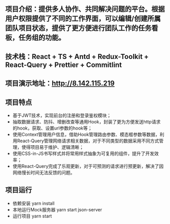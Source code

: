 ## 项目介绍：提供多人协作、共同解决问题的平台。根据用户权限提供了不同的工作界面，可以编辑/创建所属团队项目状态，提供了更方便进行团队工作的任务看板，任务组的功能。
## 技术栈：React + TS + Antd + Redux-Toolkit + React-Query + Prettier + Commitlint
## 项目演示地址：http://8.142.115.219
## 项目特点
* 基于JWT技术，实现前台的注册和登录鉴权模块；
* 抽取数据请求、防抖、增删改查等通用Hook，封装了更为方便发送http请求的hook，获取、设置url参数的hook等；
* 使用Context管理用户信息，借助Hook管理路由参数、模态框参数等数据，利用React-Query管理网络请求相关数据，对于不同类型的数据采用不同方式管理，使得项目易于维护、逻辑清晰；
* 使用CSS-in-JS书写样式并将常用样式抽象为可复用的组件，提升了开发效率；
* 使用React-Query完成了乐观更新，对于可预测的请求进行预更新，解决了因网络慢长时间无法反馈的问题。
## 项目运行
* 依赖安装 yarn install
* 本地运行Mock服务器 yarn start json-server
* 运行项目 yarn start
